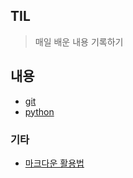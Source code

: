 ## TIL

> 매일 배운 내용 기록하기

## 내용

- [git](./git)
- [python](./python)

### 기타

- [마크다운 활용법](markdown.md)

